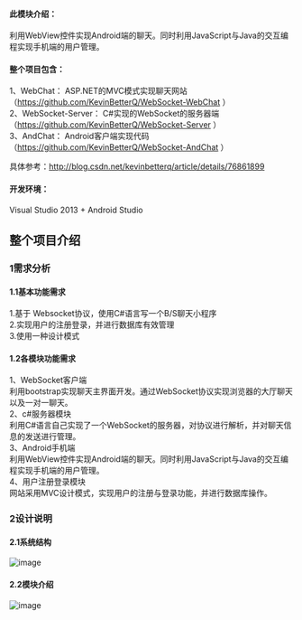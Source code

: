 #### 此模块介绍：  
利用WebView控件实现Android端的聊天。同时利用JavaScript与Java的交互编程实现手机端的用户管理。  

#### 整个项目包含：
1、WebChat： ASP.NET的MVC模式实现聊天网站（https://github.com/KevinBetterQ/WebSocket-WebChat
）  
2、WebSocket-Server： C#实现的WebSocket的服务器端  （https://github.com/KevinBetterQ/WebSocket-Server
）  
3、AndChat： Android客户端实现代码  （https://github.com/KevinBetterQ/WebSocket-AndChat
）  

具体参考：http://blog.csdn.net/kevinbetterq/article/details/76861899  


#### 开发环境：
Visual Studio 2013 + Android Studio

## 整个项目介绍
### 1需求分析
#### 1.1基本功能需求
1.基于 Websocket协议，使用C#语言写一个B/S聊天小程序  
2.实现用户的注册登录，并进行数据库有效管理  
3.使用一种设计模式
#### 1.2各模块功能需求
1、WebSocket客户端  
利用bootstrap实现聊天主界面开发。通过WebSocket协议实现浏览器的大厅聊天以及一对一聊天。  
2、c#服务器模块  
利用C#语言自己实现了一个WebSocket的服务器，对协议进行解析，并对聊天信息的发送进行管理。  
3、Android手机端  
利用WebView控件实现Android端的聊天。同时利用JavaScript与Java的交互编程实现手机端的用户管理。  
4、用户注册登录模块  
网站采用MVC设计模式，实现用户的注册与登录功能，并进行数据库操作。

### 2设计说明
#### 2.1系统结构
![image](http://img.blog.csdn.net/20170807215944054?watermark/2/text/aHR0cDovL2Jsb2cuY3Nkbi5uZXQvS2V2aW5CZXR0ZXJR/font/5a6L5L2T/fontsize/400/fill/I0JBQkFCMA==/dissolve/70/gravity/Center)
#### 2.2模块介绍
![image](http://img.blog.csdn.net/20170807215936029?watermark/2/text/aHR0cDovL2Jsb2cuY3Nkbi5uZXQvS2V2aW5CZXR0ZXJR/font/5a6L5L2T/fontsize/400/fill/I0JBQkFCMA==/dissolve/70/gravity/Center)
